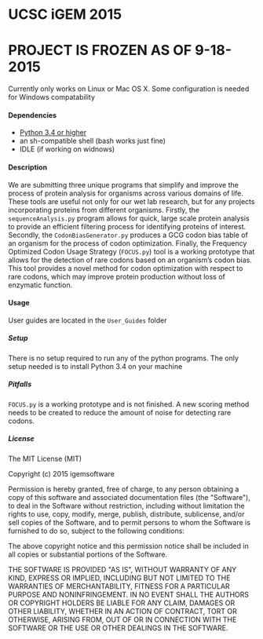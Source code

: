 UCSC iGEM 2015
======

# PROJECT IS FROZEN AS OF 9-18-2015

Currently only works on Linux or Mac OS X. Some configuration is needed for Windows compatability

#### Dependencies

* [Python 3.4 or higher](https://www.python.org/downloads/)
* an sh-compatible shell (bash works just fine)
* IDLE (if working on widnows)

#### Description
We are submitting three unique programs that simplify and improve the process of protein analysis for organisms across various domains of life. These tools are useful not only for our wet lab research, but for any projects incorporating proteins from different organisms. Firstly, the ```sequenceAnalysis.py``` program allows for quick, large scale protein analysis to provide an efficient filtering process for identifying proteins of interest. Secondly, the ```CodonBiasGenerator.py``` produces a GCG codon bias table of an organism for the process of codon optimization. Finally, the Frequency Optimized Codon Usage Strategy (```FOCUS.py```) tool is a working prototype that allows for the detection of rare codons based on an organism’s codon bias. This tool provides a novel method for codon optimization with respect to rare codons, which may improve protein production without loss of enzymatic function.


#### Usage
User guides are located in the ```User_Guides``` folder

##### Setup
There is no setup required to run any of the python programs. 
The only setup needed is to install Python 3.4 on your machine



##### Pitfalls
```FOCUS.py``` is a working prototype and is not finished. A new scoring method needs to be created to reduce the amount of noise for detecting rare codons. 

##### License
The MIT License (MIT)

Copyright (c) 2015 igemsoftware

Permission is hereby granted, free of charge, to any person obtaining a copy
of this software and associated documentation files (the "Software"), to deal
in the Software without restriction, including without limitation the rights
to use, copy, modify, merge, publish, distribute, sublicense, and/or sell
copies of the Software, and to permit persons to whom the Software is
furnished to do so, subject to the following conditions:

The above copyright notice and this permission notice shall be included in all
copies or substantial portions of the Software.

THE SOFTWARE IS PROVIDED "AS IS", WITHOUT WARRANTY OF ANY KIND, EXPRESS OR
IMPLIED, INCLUDING BUT NOT LIMITED TO THE WARRANTIES OF MERCHANTABILITY,
FITNESS FOR A PARTICULAR PURPOSE AND NONINFRINGEMENT. IN NO EVENT SHALL THE
AUTHORS OR COPYRIGHT HOLDERS BE LIABLE FOR ANY CLAIM, DAMAGES OR OTHER
LIABILITY, WHETHER IN AN ACTION OF CONTRACT, TORT OR OTHERWISE, ARISING FROM,
OUT OF OR IN CONNECTION WITH THE SOFTWARE OR THE USE OR OTHER DEALINGS IN THE
SOFTWARE.


